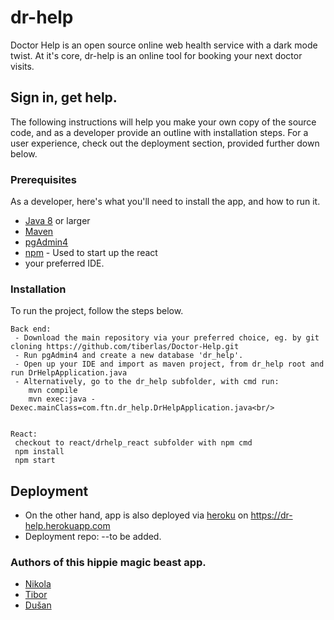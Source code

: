 # dr-help

Doctor Help is an open source online web health service with a dark mode twist.
At it's core, dr-help is an online tool for booking your next doctor visits. 

## Sign in, get help.
The following instructions will help you make your own copy of the source code,  and as a developer provide an outline with installation steps. 
For a user experience, check out the deployment section, provided further down below.


### Prerequisites
As a developer, here's what you'll need to install the app, and how to run it.

* [Java 8](http://www.dropwizard.io/1.0.2/docs/) or larger
* [Maven](https://maven.apache.org/)
* [pgAdmin4](https://www.pgadmin.org/)
* [npm](https://www.npmjs.com/) - Used to start up the react
* your preferred IDE.


### Installation
To run the project, follow the steps below.
```
Back end:
 - Download the main repository via your preferred choice, eg. by git cloning https://github.com/tiberlas/Doctor-Help.git
 - Run pgAdmin4 and create a new database 'dr_help'.
 - Open up your IDE and import as maven project, from dr_help root and run DrHelpApplication.java
 - Alternatively, go to the dr_help subfolder, with cmd run:
	mvn compile	
	mvn exec:java -Dexec.mainClass=com.ftn.dr_help.DrHelpApplication.java<br/>


React:
 checkout to react/drhelp_react subfolder with npm cmd
 npm install
 npm start
```

## Deployment
* On the other hand, app is also deployed via [heroku](https://heroku.com) on https://dr-help.herokuapp.com
* Deployment repo: --to be added.


### Authors of this hippie magic beast app.
* [Nikola](https://github.com/rsnikola)
* [Tibor](https://github.com/tiberlas)
* [Dušan](http://github.com/n-dusan)





